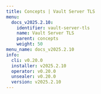 ```yaml
---
title: Concepts | Vault Server TLS
menu:
  docs_v2025.2.10:
    identifier: vault-server-tls
    name: Vault Server TLS
    parent: concepts
    weight: 50
menu_name: docs_v2025.2.10
info:
  cli: v0.20.0
  installer: v2025.2.10
  operator: v0.20.0
  unsealer: v0.20.0
  version: v2025.2.10
---
```


